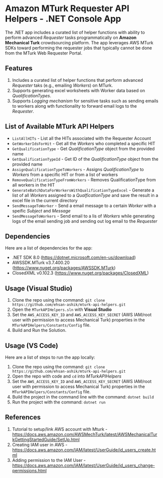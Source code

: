 # Amazon MTurk Requester API Helpers - .NET Console App
The .NET app includes a curated list of helper functions with ability to perform advanced *Requester* tasks programmatically on **Amazon Mechanical Turk** crowdsourcing platform. The app leverages AWS MTurk SDKs toward performing the requester jobs that typically cannot be done from the MTurk Web Requester Portal.

## Features
1. Includes a curated list of helper functions that perform advanced *Requester* taks (e.g., emailing *Workers*) on MTurk.
2. Supports generating excel worksheets with Worker data based on *QualificationTypes*.
3. Supports *Logging mechanism* for sensitive tasks such as sending emails to workers along wth functionality to forward email logs to the *Requester*.

## List of Available MTurk API Helpers

* `ListAllHITs` - List all the HITs associated with the Requester Account
* `GetWorkerIdsForHit` - Get all the *Workers* who completed a specific HIT
* `GetQualificationType` - Get *QualificationType* object from the provided name
* `GetQualificationTypeId` - Get ID of the *QualificationType* object from the provided name
* `AssignQualificationTypeToWorkers` - Assigns *QualificationType* to *Workers* from a specific HIT or from a list of workers
* `RemoveQualificationTypeFromWorkers` - Removes QualificationType from all workers in the HIT
* `GenerateBatchDataForWorkersWithQualificationTypeExcel` - Generate a list of all *Workers* assigned to a *QualficationType* and save the result in a excel file in the current directory
* `SendMessageToWorker` - Send a email message to a certain *Worker* with a speific *Subject* and *Message*
* `SendMessageToWorkers` - Send email to a lis of *Workers* while generating logs of the email sending job and sending out log email to the *Requester*

## Dependencies
Here are a list of dependencies for the app:
* .NET SDK 8.0 (https://dotnet.microsoft.com/en-us/download)
* AWSSDK.MTurk v3.7.400.20 (https://www.nuget.org/packages/AWSSDK.MTurk)
* ClosedXML v0.102.3 (https://www.nuget.org/packages/ClosedXML)

## Usage (Visual Studio)

1. Clone the repo using the command: `git clone https://github.com/ehsan-ashik/mturk-api-helpers.git`
2. Open the `MTurkAPIHelpers.sln` with **Visual Studio**
3. Set the `AWS_ACCESS_KEY_ID` and `AWS_ACCESS_KEY_SECRET` (AWS IAM/root user with permission to access Mechanical Turk) properties in the `MTurkAPIHelpers/Constants/Config` file.
4. Build and Run the Solution.

## Usage (VS Code)
Here are a list of steps to run the app locally:

1. Clone the repo using the command: `git clone https://github.com/ehsan-ashik/mturk-api-helpers.git`
2. Open the repo with code and `cd` into *MTurkAPIHelpers*
3. Set the `AWS_ACCESS_KEY_ID` and `AWS_ACCESS_KEY_SECRET` (AWS IAM/root user with permission to access Mechanical Turk) properties in the `MTurkAPIHelpers/Constants/Config` file.
4. Build the project in the command line with the command: `dotnet build`
5. Run the project with the command: `dotnet run`

## References
1. Tutorial to setup/link AWS account with Mturk - https://docs.aws.amazon.com/AWSMechTurk/latest/AWSMechanicalTurkGettingStartedGuide/SetUp.html
1. Creating IAM user in AWS - https://docs.aws.amazon.com/IAM/latest/UserGuide/id_users_create.html
2. Adding permission to the IAM User - https://docs.aws.amazon.com/IAM/latest/UserGuide/id_users_change-permissions.html
